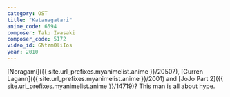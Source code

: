 ```yaml
---
category: OST
title: "Katanagatari"
anime_code: 6594
composer: Taku Iwasaki
composer_code: 5172
video_id: GNtzmOliIos
year: 2010
---
```

[Noragami]({{ site.url_prefixes.myanimelist.anime }}/20507), [Gurren Lagann]({{ site.url_prefixes.myanimelist.anime }}/2001) and [JoJo Part 2]({{ site.url_prefixes.myanimelist.anime }}/14719)? This man is all about hype.